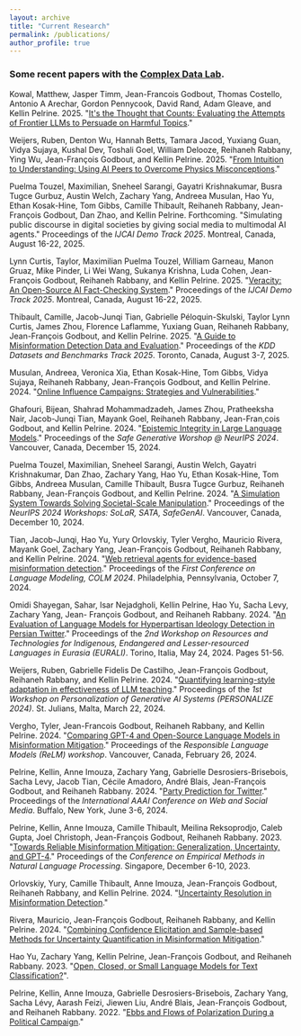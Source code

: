 ```yaml
---
layout: archive
title: "Current Research"
permalink: /publications/
author_profile: true
---
```


<h3><strong>Some recent papers with the <a href="http://www.reirab.com">Complex Data Lab</a>.</strong></h3>

Kowal, Matthew, Jasper Timm, Jean-Francois Godbout, Thomas Costello, Antonio A Arechar, Gordon Pennycook, David Rand, Adam Gleave, and Kellin Pelrine. 2025. "[It's the Thought that Counts: Evaluating the Attempts of Frontier LLMs to Persuade on Harmful Topics](https://arxiv.org/abs/2506.02873)."

Weijers, Ruben, Denton Wu, Hannah Betts, Tamara Jacod, Yuxiang Guan, Vidya Sujaya, Kushal Dev, Toshali Goel, William Delooze, Reihaneh Rabbany, Ying Wu, Jean-François Godbout, and Kellin Pelrine. 2025. "[From Intuition to Understanding: Using AI Peers to Overcome Physics Misconceptions](https://arxiv.org/abs/2504.00408)."

Puelma Touzel, Maximilian, Sneheel Sarangi, Gayatri Krishnakumar, Busra Tugce Gurbuz, Austin Welch, Zachary Yang, Andreea Musulan, Hao Yu, Ethan Kosak-Hine, Tom Gibbs, Camille Thibault, Reihaneh Rabbany, Jean-François Godbout, Dan Zhao, and Kellin Pelrine. Forthcoming. "Simulating public discourse in digital societies by giving social media to multimodal AI agents." Proceedings of the *IJCAI Demo Track 2025*. Montreal, Canada, August 16-22, 2025.

Lynn Curtis, Taylor, Maximilian Puelma Touzel, William Garneau, Manon Gruaz, Mike Pinder, Li Wei Wang, Sukanya Krishna, Luda Cohen, Jean-François Godbout, Reihaneh Rabbany, and Kellin Pelrine. 2025. "[Veracity: An Open-Source AI Fact-Checking System](https://www.arxiv.org/abs/2506.15794)." Proceedings of the *IJCAI Demo Track 2025*. Montreal, Canada, August 16-22, 2025.

Thibault, Camille, Jacob-Junqi Tian, Gabrielle Péloquin-Skulski, Taylor Lynn Curtis, James Zhou, Florence Laflamme, Yuxiang Guan, Reihaneh Rabbany, Jean-François Godbout, and Kellin Pelrine. 2025. 
"[A Guide to Misinformation Detection Data and Evaluation](https://arxiv.org/abs/2411.05060)." Proceedings of the *KDD Datasets and Benchmarks Track 2025*. Toronto, Canada, August 3-7, 2025.

Musulan, Andreea, Veronica Xia, Ethan Kosak-Hine, Tom Gibbs, Vidya Sujaya, Reihaneh Rabbany, Jean-François Godbout, and Kellin Pelrine. 2024. "[Online Influence Campaigns: Strategies and Vulnerabilities](https://arxiv.org/abs/2501.10387)."

Ghafouri, Bijean, Shahrad Mohammadzadeh, James Zhou, Pratheeksha Nair, Jacob-Junqi Tian, Mayank Goel, Reihaneh Rabbany, Jean-Fran¸cois Godbout, and Kellin Pelrine. 2024. "[Epistemic Integrity in Large Language Models](https://arxiv.org/abs/2411.06528)." Proceedings of the *Safe Generative Worshop @ NeurIPS 2024*. Vancouver, Canada, December 15, 2024.

Puelma Touzel, Maximilian, Sneheel Sarangi, Austin Welch, Gayatri Krishnakumar, Dan Zhao, Zachary Yang, Hao Yu, Ethan Kosak-Hine, Tom Gibbs, Andreea Musulan, Camille Thibault, Busra Tugce Gurbuz, Reihaneh Rabbany, Jean-François Godbout, and Kellin Pelrine. 2024. "[A Simulation System Towards Solving Societal-Scale Manipulation](https://arxiv.org/abs/2410.13915)." Proceedings of the *NeurIPS 2024 Workshops: SoLaR, SATA, SafeGenAI*. Vancouver, Canada, December 10, 2024.

Tian, Jacob-Junqi, Hao Yu, Yury Orlovskiy, Tyler Vergho, Mauricio Rivera, Mayank Goel, Zachary Yang, Jean-François Godbout, Reihaneh Rabbany, and Kellin Pelrine. 2024. "[Web retrieval agents for evidence-based misinformation detection](https://arxiv.org/abs/2409.00009)." Proceedings of the *First Conference on Language Modeling, COLM 2024*. Philadelphia, Pennsylvania, October 7, 2024.

Omidi Shayegan, Sahar, Isar Nejadgholi, Kellin Pelrine, Hao Yu, Sacha Levy, Zachary Yang, Jean- François Godbout, and Reihaneh Rabbany. 2024. "[An Evaluation of Language Models for Hyperpartisan Ideology Detection in Persian Twitter](https://aclanthology.org/2024.eurali-1.8/)." Proceedings of the *2nd Workshop on Resources and Technologies for Indigenous, Endangered and Lesser-resourced Languages in Eurasia (EURALI)*. Torino, Italia, May 24, 2024. Pages 51-56.

Weijers, Ruben, Gabrielle Fidelis De Castilho, Jean-François Godbout, Reihaneh Rabbany, and Kellin Pelrine. 2024. "[Quantifying learning-style adaptation in effectiveness of LLM teaching](https://aclanthology.org/2024.personalize-1.10/)." Proceedings of the *1st Workshop on Personalization of Generative AI Systems (PERSONALIZE 2024)*. St. Julians, Malta, March 22, 2024.
						
Vergho, Tyler, Jean-Francois Godbout, Reihaneh Rabbany, and Kellin Pelrine. 2024. "[Comparing GPT-4 and Open-Source Language Models in Misinformation Mitigation](https://arxiv.org/abs/2401.06920)." Proceedings of the *Responsible Language Models (ReLM) workshop*. Vancouver, Canada, February 26, 2024. 

Pelrine, Kellin, Anne Imouza, Zachary Yang, Gabrielle Desrosiers-Brisebois, Sacha Levy, Jacob Tian, Cécile Amadoro, André Blais, Jean-François Godbout, and Reihaneh Rabbany. 2024. "[Party Prediction for Twitter](https://arxiv.org/abs/2308.13699)." Proceedings of the *International AAAI Conference on Web and Social Media*. Buffalo, New York, June 3-6, 2024.

Pelrine, Kellin, Anne Imouza, Camille Thibault, Meilina Reksoprodjo, Caleb Gupta, Joel Christoph, Jean-François Godbout, Reihaneh Rabbany. 2023. "[Towards Reliable Misinformation Mitigation: Generalization, Uncertainty, and GPT-4](https://arxiv.org/abs/2305.14928)." Proceedings of the *Conference on Empirical Methods in Natural Language Processing*. Singapore, December 6-10, 2023.

Orlovskiy, Yury, Camille Thibault, Anne Imouza, Jean-François Godbout, Reihaneh Rabbany, and Kellin Pelrine. 2024. "[Uncertainty Resolution in Misinformation Detection](https://arxiv.org/abs/2401.01197)."

Rivera, Mauricio, Jean-François Godbout, Reihaneh Rabbany, and Kellin Pelrine. 2024. "[Combining Confidence Elicitation and Sample-based Methods for Uncertainty Quantification in Misinformation Mitigation](https://arxiv.org/abs/2401.08694)."

Hao Yu, Zachary Yang, Kellin Pelrine, Jean-François Godbout, and Reihaneh Rabbany. 2023. "[Open, Closed, or Small Language Models for Text Classification?](https://arxiv.org/abs/2308.10092)".

Pelrine, Kellin, Anne Imouza, Gabrielle Desrosiers-Brisebois, Zachary Yang, Sacha Lévy, Aarash Feizi, Jiewen Liu, André Blais, Jean-François Godbout, and Reihaneh Rabbany. 2022. "[Ebbs and Flows of Polarization During a Political Campaign](https://jf-godbout.github.io/files/interpolar.pdf)."
